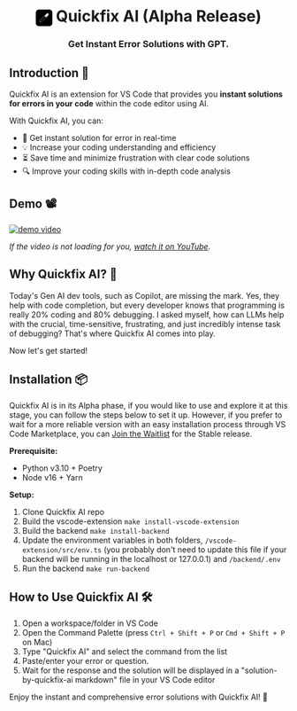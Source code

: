 <h1 align="center"><img align="center" height="30" src="assets/icon.png"> Quickfix AI (Alpha Release)</h1>

<h3 align="center">Get Instant Error Solutions with GPT.</h3>

## Introduction 👋

Quickfix AI is an extension for VS Code that provides you **instant solutions for errors in your code** within the code editor using AI.

With Quickfix AI, you can:
- 🧠 Get instant solution for error in real-time
- 💡 Increase your coding understanding and efficiency
- ⏳ Save time and minimize frustration with clear code solutions
- 🔍 Improve your coding skills with in-depth code analysis

## Demo 📽

[![demo video](assets/demo.gif)](https://www.youtube.com/watch?v=qz2U6S5tWyQ)

*If the video is not loading for you, [watch it on YouTube](https://www.youtube.com/watch?v=qz2U6S5tWyQ).*

## Why Quickfix AI? 🤔

Today's Gen AI dev tools, such as Copilot, are missing the mark. Yes, they help with code completion, but every developer knows that programming is really 20% coding and 80% debugging. I asked myself, how can LLMs help with the crucial, time-sensitive, frustrating, and just incredibly intense task of debugging? That's where Quickfix AI comes into play.

Now let's get started!

## Installation 📦

Quickfix AI is in its Alpha phase, if you would like to use and explore it at this stage, you can follow the steps below to set it up. However, if you prefer to wait for a more reliable version with an easy installation process through VS Code Marketplace, you can [Join the Waitlist](https://forms.gle/ZN4hmSuThpYAE8kZ7) for the Stable release.

**Prerequisite:**

- Python v3.10 + Poetry 
- Node v16 + Yarn

**Setup:**

1. Clone Quickfix AI repo
2. Build the vscode-extension `make install-vscode-extension`
3. Build the backend `make install-backend`
4. Update the environment variables in both folders, `/vscode-extension/src/env.ts` (you probably don't need to update this file if your backend will be running in the localhost or 127.0.0.1) and `/backend/.env`
5. Run the backend `make run-backend`

## How to Use Quickfix AI 🛠

1. Open a workspace/folder in VS Code
2. Open the Command Palette (press `Ctrl + Shift + P` or `Cmd + Shift + P` on Mac)
3. Type "Quickfix AI" and select the command from the list
4. Paste/enter your error or question.
5. Wait for the response and the solution will be displayed in a "solution-by-quickfix-ai markdown" file in your VS Code editor

Enjoy the instant and comprehensive error solutions with Quickfix AI! 🎉
